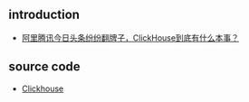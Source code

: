 ## introduction

- [阿里腾讯今日头条纷纷翻牌子，ClickHouse到底有什么本事？](https://zhuanlan.zhihu.com/p/165491898)

## source code

- [Clickhouse](https://github.com/ClickHouse/ClickHouse)